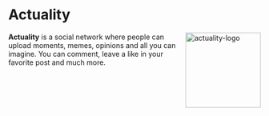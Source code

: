 <h1>Actuality</h1>
<div>
<img align="right" alt="actuality-logo" src="https://actuality.netlify.app/favicon.ico" width="150" height="150"/>
<p align="left" ><b>Actuality</b> is a social network where people can upload moments, memes, opinions and all you can imagine. You can comment, leave a like in your favorite post and much more.</p>
</div>


